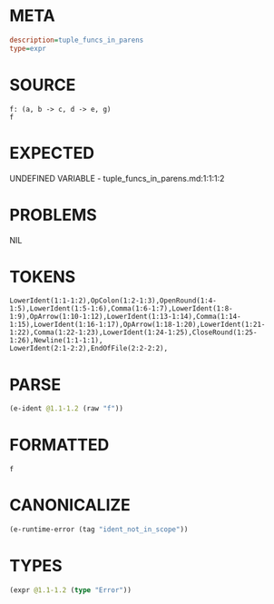 # META
~~~ini
description=tuple_funcs_in_parens
type=expr
~~~
# SOURCE
~~~roc
f: (a, b -> c, d -> e, g)
f
~~~
# EXPECTED
UNDEFINED VARIABLE - tuple_funcs_in_parens.md:1:1:1:2
# PROBLEMS
NIL
# TOKENS
~~~zig
LowerIdent(1:1-1:2),OpColon(1:2-1:3),OpenRound(1:4-1:5),LowerIdent(1:5-1:6),Comma(1:6-1:7),LowerIdent(1:8-1:9),OpArrow(1:10-1:12),LowerIdent(1:13-1:14),Comma(1:14-1:15),LowerIdent(1:16-1:17),OpArrow(1:18-1:20),LowerIdent(1:21-1:22),Comma(1:22-1:23),LowerIdent(1:24-1:25),CloseRound(1:25-1:26),Newline(1:1-1:1),
LowerIdent(2:1-2:2),EndOfFile(2:2-2:2),
~~~
# PARSE
~~~clojure
(e-ident @1.1-1.2 (raw "f"))
~~~
# FORMATTED
~~~roc
f
~~~
# CANONICALIZE
~~~clojure
(e-runtime-error (tag "ident_not_in_scope"))
~~~
# TYPES
~~~clojure
(expr @1.1-1.2 (type "Error"))
~~~
